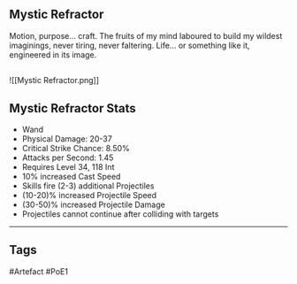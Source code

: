## Mystic Refractor
Motion, purpose... craft. The fruits of my mind laboured
to build my wildest imaginings, never tiring, never faltering.
Life... or something like it, engineered in its image.
##
![[Mystic Refractor.png]]
## Mystic Refractor Stats
- Wand
- Physical Damage: 20-37
- Critical Strike Chance: 8.50%
- Attacks per Second: 1.45
- Requires Level 34, 118 Int
- 10% increased Cast Speed
- Skills fire (2-3) additional Projectiles
- (10-20)% increased Projectile Speed
- (30-50)% increased Projectile Damage
- Projectiles cannot continue after colliding with targets


---
## Tags
#Artefact
#PoE1